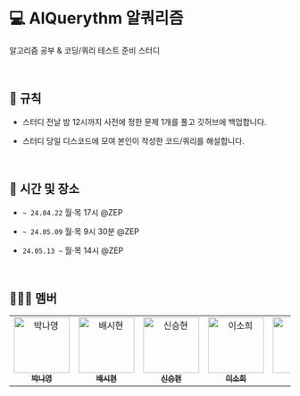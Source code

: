 # 💻 AlQuerythm 알쿼리즘
알고리즘 공부 & 코딩/쿼리 테스트 준비 스터디

</br>

## 📌 규칙
- 스터디 전날 밤 12시까지 사전에 정한 문제 1개를 풀고 깃허브에 백업합니다.

- 스터디 당일 디스코드에 모여 본인이 작성한 코드/쿼리를 해설합니다.

</br>

## 🧭 시간 및 장소
- `~ 24.04.22`  월·목 17시 @ZEP

- `~ 24.05.09`  월·목 9시 30분 @ZEP

- `24.05.13 ~`  월·목 14시 @ZEP

</br>

## 🧑🏻‍💻 멤버
<table>
  <tbody>
    <tr>
      <td align="center"><a href="https://github.com/ny1yyy"><img src="https://avatars.githubusercontent.com/u/135477812?v=4" width="100px;" alt="박나영"/><br /><sub><b>박나영</b></sub></a><br /></td>
      <td align="center"><a href="https://github.com/dataosean"><img src="https://avatars.githubusercontent.com/u/156559007?v=4" width="100px;" alt="배시현"/><br /><sub><b>배시현</b></sub></a><br /></td>
      <td align="center"><a href="https://github.com/neddy0318"><img src="https://avatars.githubusercontent.com/u/152957560?v=4" width="100px;" alt="신승현"/><br /><sub><b>신승현</b></sub></a><br /></td>
      <td align="center"><a href="https://github.com/ssoheeL"><img src="https://avatars.githubusercontent.com/u/157769708?v=4" width="100px;" alt="이소희"/><br /><sub><b>이소희</b></sub></a><br /></td>
      <td align="center"><a href="https://github.com/heleownae"><img src="https://avatars.githubusercontent.com/u/152258170?v=4" width="100px;" alt="이해원"/><br /><sub><b>이해원</b></sub></a><br /></td>
      <td align="center"><a href="https://github.com/augnoel"><img src="https://avatars.githubusercontent.com/u/157769634?v=4" width="100px;" alt="정노을"/><br /><sub><b>정노을</b></sub></a><br /></td>
      <td align="center"><a href="https://github.com/DIB-PP"><img src="https://avatars.githubusercontent.com/u/155515440?v=4" width="100px;" alt="황기쁨"/><br /><sub><b>황기쁨</b></sub></a><br /></td>
    </tr>
  </tbody>
</table>

</br>

</br>
